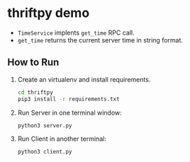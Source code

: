 # thriftpy demo

* `TimeService` implents `get_time` RPC call.
* `get_time` returns the current server time in string format.

## How to Run

1. Create an virtualenv and install requirements.
    ```bash
    cd thriftpy
    pip3 install -r requirements.txt
    ```

1. Run Server in one terminal window:
    ```bash
    python3 server.py
    ```

1. Run Client in another terminal:
    ```bash
    python3 client.py
    ```
